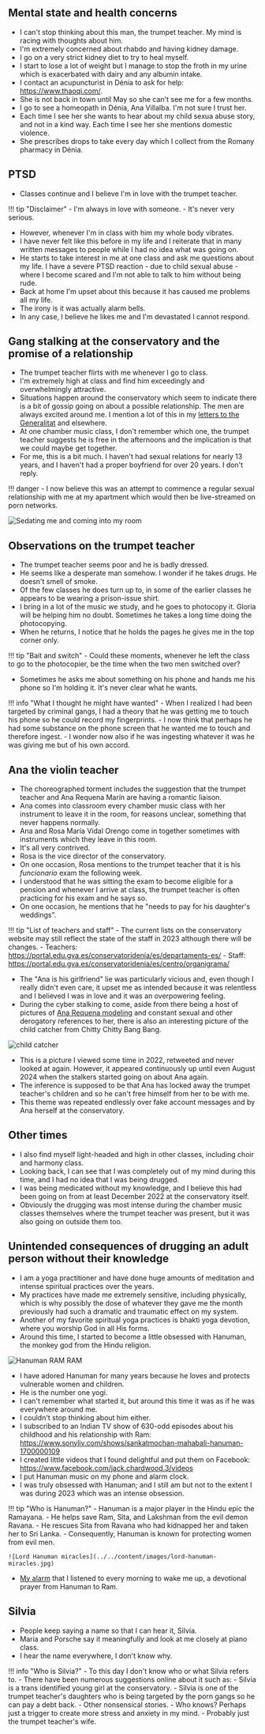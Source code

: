 ## Mental state and health concerns

- I can't stop thinking about this man, the trumpet teacher. My mind is racing with thoughts about him.
- I'm extremely concerned about rhabdo and having kidney damage.
- I go on a very strict kidney diet to try to heal myself.
- I start to lose a lot of weight but I manage to stop the froth in my urine which is exacerbated with dairy and any albumin intake.
- I contact an acupuncturist in Dénia to ask for help: https://www.thaoqi.com/.
- She is not back in town until May so she can't see me for a few months.
- I go to see a homeopath in Dénia, Ana Villalba. I'm not sure I trust her.
- Each time I see her she wants to hear about my child sexua abuse story, and not in a kind way. Each time I see her she mentions domestic violence.
- She prescribes drops to take every day which I collect from the Romany pharmacy in Dénia.

## PTSD

- Classes continue and I believe I'm in love with the trumpet teacher.

!!! tip "Disclaimer"
    - I'm always in love with someone.
    - It's never very serious.

- However, whenever I'm in class with him my whole body vibrates. 
- I have never felt like this before in my life and I reiterate that in many written messages to people while I had no idea what was going on. 
- He starts to take interest in me at one class and ask me questions about my life. I have a severe PTSD reaction - due to child sexual abuse - where I become scared and I'm not able to talk to him without being rude.
- Back at home I'm upset about this because it has caused me problems all my life.
- The irony is it was actually alarm bells.
- In any case, I believe he likes me and I'm devastated I cannot respond.

## Gang stalking at the conservatory and the promise of a relationship

- The trumpet teacher flirts with me whenever I go to class.
- I'm extremely high at class and find him exceedingly and overwhelmingly attractive.
- Situations happen around the conservatory which seem to indicate there is a bit of gossip going on about a possible relationship. The men are always excited around me. I mention a lot of this in my [letters to the Generalitat](october.md#first-letter-to-the-generalitat) and elsewhere.
- At one chamber music class, I don't remember which one, the trumpet teacher suggests he is free in the afternoons and the implication is that we could maybe get together.
- For me, this is a bit much. I haven't had sexual relations for nearly 13 years, and I haven't had a proper boyfriend for over 20 years. I don't reply.

!!! danger
    - I now believe this was an attempt to commence a regular sexual relationship with me at my apartment which would then be live-streamed on porn networks.

![Sedating me and coming into my room](../content/images/sedating/sedating-2.png)

## Observations on the trumpet teacher

- The trumpet teacher seems poor and he is badly dressed.
- He seems like a desperate man somehow. I wonder if he takes drugs. He doesn't smell of smoke.
- Of the few classes he does turn up to, in some of the earlier classes he appears to be wearing a prison-issue shirt.
- I bring in a lot of the music we study, and he goes to photocopy it. Gloria will be helping him no doubt. Sometimes he takes a long time doing the photocopying.
- When he returns, I notice that he holds the pages he gives me in the top corner only. 

!!! tip "Bait and switch"
    - Could these moments, whenever he left the class to go to the photocopier, be the time when the two men switched over?

- Sometimes he asks me about something on his phone and hands me his phone so I'm holding it. It's never clear what he wants.

!!! info "What I thought he might have wanted"
    - When I realized I had been targeted by criminal gangs, I had a theory that he was getting me to touch his phone so he could record my fingerprints.
    - I now think that perhaps he had some substance on the phone screen that he wanted me to touch and therefore ingest.
    - I wonder now also if he was ingesting whatever it was he was giving me but of his own accord.

## Ana the violin teacher

- The choreographed torment includes the suggestion that the trumpet teacher and Ana Requena Marín are having a romantic liaison.
- Ana comes into classroom every chamber music class with her instrument to leave it in the room, for reasons unclear, something that never happens normally.
- Ana and Rosa María Vidal Orengo come in together sometimes with instruments which they leave in this room.
- It's all very contrived.
- Rosa is the vice director of the conservatory.
- On one occasion, Rosa mentions to the trumpet teacher that it is his *funcionario* exam the following week.
- I understood that he was sitting the exam to become eligible for a pension and whenever I arrive at class, the trumpet teacher is often practicing for his exam and he says so.
- On one occasion, he mentions that he "needs to pay for his daughter's weddings".

!!! tip "List of teachers and staff"
    - The current lists on the conservatory website may still reflect the state of the staff in 2023 although there will be changes.
        - Teachers: https://portal.edu.gva.es/conservatoridenia/es/departaments-es/
        - Staff: https://portal.edu.gva.es/conservatoridenia/es/centro/organigrama/

- The "Ana is his girlfriend" lie was particularly vicious and, even though I really didn't even care, it upset me as intended because it was relentless and I believed I was in love and it was an overpowering feeling.
- During the cyber stalking to come, aside from there being a host of pictures of [Ana Requena modeling](../../content/images/fake-accounts/GZ69WCMXQAEQdzB.png) and constant sexual and other derogatory references to her, there is also an interesting picture of the child catcher from Chitty Chitty Bang Bang.

![child catcher](../../content/images/ana-children.png)

- This is a picture I viewed some time in 2022, retweeted and never looked at again. However, it appeared continuously up until even August 2024 when the stalkers started going on about Ana again.
- The inference is supposed to be that Ana has locked away the trumpet teacher's children and so he can't free himself from her to be with me.
- This theme was repeated endlessly over fake account messages and by Ana herself at the conservatory.

## Other times

- I also find myself light-headed and high in other classes, including choir and harmony class.
- Looking back, I can see that I was completely out of my mind during this time, and I had no idea that I was being drugged.
- I was being medicated without my knowledge, and I believe this had been going on from at least December 2022 at the conservatory itself.
- Obviously the drugging was most intense during the chamber music classes themselves where the trumpet teacher was present, but it was also going on outside them too.

## Unintended consequences of drugging an adult person without their knowledge

- I am a yoga practitioner and have done huge amounts of meditation and intense spiritual practices over the years.
- My practices have made me extremely sensitive, including physically, which is why possibly the dose of whatever they gave me the month previously had such a dramatic and traumatic effect on my system.
- Another of my favorite spiritual yoga practices is bhakti yoga devotion, where you worship God in all His forms.
- Around this time, I started to become a little obsessed with Hanuman, the monkey god from the Hindu religion.

![Hanuman RAM RAM](../../content/images/hanuman.jpg)

- I have adored Hanuman for many years because he loves and protects vulnerable women and children.
- He is the number one yogi.
- I can't remember what started it, but around this time it was as if he was everywhere around me. 
- I couldn't stop thinking about him either.
- I subscribed to an Indian TV show of 630-odd episodes about his childhood and his relationship with Ram: https://www.sonyliv.com/shows/sankatmochan-mahabali-hanuman-1700000109
- I created little videos that I found delightful and put them on Facebook: https://www.facebook.com/jack.chardwood.3/videos
- I put Hanuman music on my phone and alarm clock.
- I was truly obsessed with Hanuman; and I still am but not to the extent I was during 2023 which was an intense obsession.

!!! tip "Who is Hanuman?"
    - Hanuman is a major player in the Hindu epic the Ramayana.
    - He helps save Ram, Sita, and Lakshman from the evil demon Ravana.
    - He rescues Sita from Ravana who had kidnapped her and taken her to Sri Lanka.
    - Consequently, Hanuman is known for protecting women from evil men.

    ![Lord Hanuman miracles](../../content/images/lord-hanuman-miracles.jpg)

- [My alarm](https://drive.google.com/file/d/10Fohbs4oCy6qU2rnG40F3blPJ6TheJL9/view?usp=sharing) that I listened to every morning to wake me up, a devotional prayer from Hanuman to Ram.

## Silvia

- People keep saying a name so that I can hear it, Silvia.
- Maria and Porsche say it meaningfully and look at me closely at piano class.
- I hear the name everywhere, I don't know why.

!!! info "Who is Silvia?"
    - To this day I don't know who or what Silvia refers to.
    - There have been numerous suggestions online about it such as:
        - Silvia is a trans identified young girl at the conservatory.
        - Silvia is one of the trumpet teacher's daughters who is being targeted by the porn gangs so he can pay a debt back.
        - Other nonsensical stories.
        - Who knows? Perhaps just a trigger to create more stress and anxiety in my mind. 
        - Probably just the trumpet teacher's wife.


